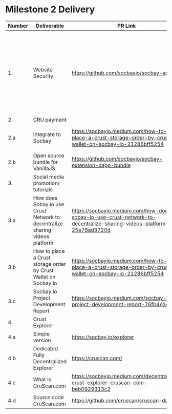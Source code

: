 # Milestone 2 Delivery

| Number | Deliverable                                                                 | PR Link                                                                                                              | Notes                                                                                               |
| ------ | --------------------------------------------------------------------------- | -------------------------------------------------------------------------------------------------------------------- | --------------------------------------------------------------------------------------------------- |
| 1.     | Website Security                                                            | https://github.com/socbayio/socbay-app                                                                               | Refactor Website, Update source code to ES6, Switching the whole source code to "airbnb-base" style |
| 2.     | CRU payment                                                                 |                                                                                                                      |                                                                                                     |
| 2.a    | Integrate to Socbay                                                         | https://socbayio.medium.com/how-to-place-a-crust-storage-order-by-crust-wallet-on-socbay-io-21286bff5254             | Medium article to guide user                                                                        |
| 2.b    | Open source bundle for VanillaJS                                            | https://github.com/socbayio/socbay-extension-dapp-bundle                                                             |                                                                                                     |
| 3.     | Social media promotion/ tutorials                                           |                                                                                                                      |                                                                                                     |
| 3.a    | How does Sobay.io use Crust Network to decentralize sharing videos platform | https://socbayio.medium.com/how-does-sobay-io-use-crust-network-to-decentralize-sharing-videos-platform-25e78ad3720d |                                                                                                     |
| 3.b    | How to place a Crust storage order by Crust Wallet on Socbay.io             | https://socbayio.medium.com/how-to-place-a-crust-storage-order-by-crust-wallet-on-socbay-io-21286bff5254             |                                                                                                     |
| 3.c    | Socbay.io Project Development Report                                        | https://socbayio.medium.com/socbay-io-project-development-report-76fb4ea41cca                                        |                                                                                                     |
| 4.     | Crust Explorer                                                              |                                                                                                                      |                                                                                                     |
| 4.a    | Simple version                                                              | https://socbay.io/explorer                                                                                           |                                                                                                     |
| 4.b    | Dedicated Fully Decentralized Explorer                                      | https://cruscan.com/                                                                                                 |                                                                                                     |
| 4.c    | What is CruScan.com                                                         | https://socbayio.medium.com/decentralized-crust-explorer-cruscan-com-beb0929313c2                                    |                                                                                                     |
| 4.d    | Source code CruScan.com                                                     | https://github.com/cruscan/cruscan-dapp                                                                              |                                                                                                     |
